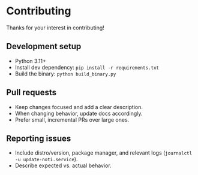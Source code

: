 # Contributing

Thanks for your interest in contributing!

## Development setup

- Python 3.11+
- Install dev dependency: `pip install -r requirements.txt`
- Build the binary: `python build_binary.py`

## Pull requests

- Keep changes focused and add a clear description.
- When changing behavior, update docs accordingly.
- Prefer small, incremental PRs over large ones.

## Reporting issues

- Include distro/version, package manager, and relevant logs (`journalctl -u update-noti.service`).
- Describe expected vs. actual behavior.
